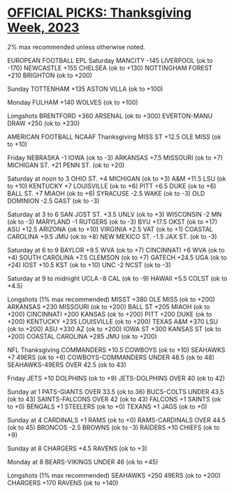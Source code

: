 # [OFFICIAL PICKS: Thanksgiving Week, 2023](https://sportspicks.locals.com/post/4896299/official-picks-thanksgiving-week-2023)

2% max recommended unless otherwise noted.

EUROPEAN FOOTBALL
EPL
Saturday
MANCITY -145 LIVERPOOL (ok to -170)
NEWCASTLE +155 CHELSEA (ok to +130)
NOTTINGHAM FOREST +210 BRIGHTON (ok to +200)

Sunday
TOTTENHAM +135 ASTON VILLA (ok to +100)

Monday
FULHAM +140 WOLVES (ok to +100)

Longshots
BRENTFORD +360 ARSENAL (ok to +300)
EVERTON-MANU DRAW +250 (ok to +230)

AMERICAN FOOTBALL
NCAAF
Thanksgiving
MISS ST +12.5 OLE MISS (ok to +10)

Friday
NEBRASKA -1 IOWA (ok to -3)
ARKANSAS +7.5 MISSOURI (ok to +7)
MICHIGAN ST. +21 PENN ST. (ok to +20)

Saturday at noon to 3
OHIO ST. +4 MICHIGAN (ok to +3)
A&M +11.5 LSU (ok to +10)
KENTUCKY +7 LOUISVILLE (ok to +6)
PITT +6.5 DUKE (ok to +6)
BALL ST. +7 MIAOH (ok to +6)
SYRACUSE -2.5 WAKE (ok to -3)
OLD DOMINION -2.5 GAST (ok to -3)

Saturday at 3 to 6
SAN JOST ST. +3.5 UNLV (ok to +3)
WISCONSIN -2 MN (ok to -3)
MARYLAND -1 RUTGERS (ok to -3)
BYU +17.5 OKST (ok to +17)
ASU +12.5 ARIZONA (ok to +10)
VIRGINIA +2.5 VAT (ok to +1)
COASTAL CAROLINA +9.5 JMU (ok to +8)
NEW MEXICO ST. -1.5 JAX ST. (ok to -3)

Saturday at 6 to 9
BAYLOR +9.5 WVA (ok to +7)
CINCINNATI +6 WVA (ok to +4)
SOUTH CAROLINA +7.5 CLEMSON (ok to +7)
GATECH +24.5 UGA (ok to +24)
IOST +10.5 KST (ok to +10)
UNC -2 NCST (ok to -3)

Saturday at 9 to midnight
UCLA -8 CAL (ok to -9)
HAWAII +5.5 COLST (ok to +4.5)

Longshots (1% max recommended)
MISST +380 OLE MISS (ok to +200)
ARKANSAS +230 MISSOURI (ok to +200)
BALL ST +205 MIAOH (ok to +200)
CINCINNATI +200 KANSAS (ok to +200)
PITT +200 DUKE (ok to +200)
KENTUCKY +235 LOUISVILLE (ok to +200)
TEXAS A&M +370 LSU (ok to +200)
ASU +330 AZ (ok to +200)
IOWA ST +300 KANSAS ST (ok to +200)
COASTAL CAROLINA +285 JMU (ok to +200)

NFL
Thanksgiving
COMMANDERS +10.5 COWBOYS (ok to +10)
SEAHAWKS +7 49ERS (ok to +6)
COWBOYS-COMMANDERS UNDER 48.5 (ok to 48)
SEAHAWKS-49ERS OVER 42.5 (ok to 43)

Friday
JETS +10 DOLPHINS (ok to +9)
JETS-DOLPHINS OVER 40 (ok to 42)

Sunday at 1
PATS-GIANTS OVER 33.5 (ok to 36)
BUCS-COLTS UNDER 43.5 (ok to 43)
SAINTS-FALCONS OVER 42 (ok to 43)
FALCONS +1 SAINTS (ok to +0)
BENGALS +1 STEELERS (ok to +0)
TEXANS +1 JAGS (ok to +0)

Sunday at 4
CARDINALS +1 RAMS (ok to +0)
RAMS-CARDINALS OVER 44.5 (ok to 45)
BRONCOS -2.5 BROWNS (ok to -3)
RAIDERS +10 CHIEFS (ok to +9)

Sunday at 8
CHARGERS +4.5 RAVENS (ok to +3)

Monday at 8
BEARS-VIKINGS UNDER 46 (ok to +45)

Longshots (1% max recommended)
SEAHAWKS +250 49ERS (ok to +200)
CHARGERS +170 RAVENS (ok to +140)